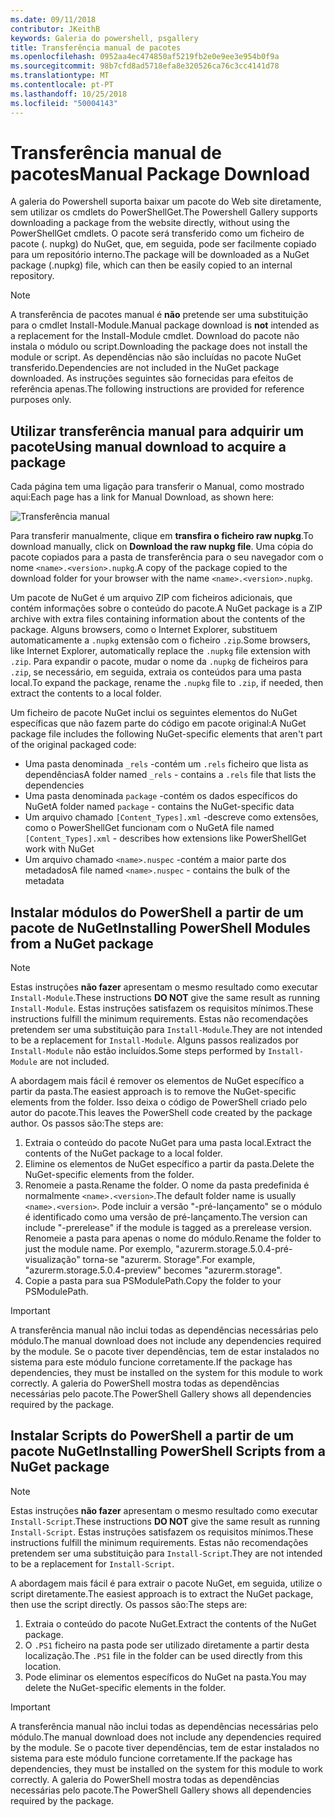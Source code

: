 ```yaml
---
ms.date: 09/11/2018
contributor: JKeithB
keywords: Galeria do powershell, psgallery
title: Transferência manual de pacotes
ms.openlocfilehash: 0952aa4ec474850af5219fb2e0e9ee3e954b0f9a
ms.sourcegitcommit: 98b7cfd8ad5718efa8e320526ca76c3cc4141d78
ms.translationtype: MT
ms.contentlocale: pt-PT
ms.lasthandoff: 10/25/2018
ms.locfileid: "50004143"
---
```

# <a name="manual-package-download"></a><span data-ttu-id="aac07-103">Transferência manual de pacotes</span><span class="sxs-lookup"><span data-stu-id="aac07-103">Manual Package Download</span></span>

<span data-ttu-id="aac07-104">A galeria do Powershell suporta baixar um pacote do Web site diretamente, sem utilizar os cmdlets do PowerShellGet.</span><span class="sxs-lookup"><span data-stu-id="aac07-104">The Powershell Gallery supports downloading a package from the website directly, without using the PowerShellGet cmdlets.</span></span> <span data-ttu-id="aac07-105">O pacote será transferido como um ficheiro de pacote (. nupkg) do NuGet, que, em seguida, pode ser facilmente copiado para um repositório interno.</span><span class="sxs-lookup"><span data-stu-id="aac07-105">The package will be downloaded as a NuGet package (.nupkg) file, which can then be easily copied to an internal repository.</span></span>

> [!NOTE]
> <span data-ttu-id="aac07-106">A transferência de pacotes manual é **não** pretende ser uma substituição para o cmdlet Install-Module.</span><span class="sxs-lookup"><span data-stu-id="aac07-106">Manual package download is **not** intended as a replacement for the Install-Module cmdlet.</span></span>
> <span data-ttu-id="aac07-107">Download do pacote não instala o módulo ou script.</span><span class="sxs-lookup"><span data-stu-id="aac07-107">Downloading the package does not install the module or script.</span></span> <span data-ttu-id="aac07-108">As dependências não são incluídas no pacote NuGet transferido.</span><span class="sxs-lookup"><span data-stu-id="aac07-108">Dependencies are not included in the NuGet package downloaded.</span></span> <span data-ttu-id="aac07-109">As instruções seguintes são fornecidas para efeitos de referência apenas.</span><span class="sxs-lookup"><span data-stu-id="aac07-109">The following instructions are provided for reference purposes only.</span></span>

## <a name="using-manual-download-to-acquire-a-package"></a><span data-ttu-id="aac07-110">Utilizar transferência manual para adquirir um pacote</span><span class="sxs-lookup"><span data-stu-id="aac07-110">Using manual download to acquire a package</span></span>

<span data-ttu-id="aac07-111">Cada página tem uma ligação para transferir o Manual, como mostrado aqui:</span><span class="sxs-lookup"><span data-stu-id="aac07-111">Each page has a link for Manual Download, as shown here:</span></span>

![Transferência manual](../../Images/packagedisplaypagewithpseditions.png)

<span data-ttu-id="aac07-113">Para transferir manualmente, clique em **transfira o ficheiro raw nupkg**.</span><span class="sxs-lookup"><span data-stu-id="aac07-113">To download manually, click on **Download the raw nupkg file**.</span></span> <span data-ttu-id="aac07-114">Uma cópia do pacote copiados para a pasta de transferência para o seu navegador com o nome `<name>.<version>.nupkg`.</span><span class="sxs-lookup"><span data-stu-id="aac07-114">A copy of the package copied to the download folder for your browser with the name `<name>.<version>.nupkg`.</span></span>

<span data-ttu-id="aac07-115">Um pacote de NuGet é um arquivo ZIP com ficheiros adicionais, que contém informações sobre o conteúdo do pacote.</span><span class="sxs-lookup"><span data-stu-id="aac07-115">A NuGet package is a ZIP archive with extra files containing information about the contents of the package.</span></span> <span data-ttu-id="aac07-116">Alguns browsers, como o Internet Explorer, substituem automaticamente a `.nupkg` extensão com o ficheiro `.zip`.</span><span class="sxs-lookup"><span data-stu-id="aac07-116">Some browsers, like Internet Explorer, automatically replace the `.nupkg` file extension with `.zip`.</span></span> <span data-ttu-id="aac07-117">Para expandir o pacote, mudar o nome da `.nupkg` de ficheiros para `.zip`, se necessário, em seguida, extraia os conteúdos para uma pasta local.</span><span class="sxs-lookup"><span data-stu-id="aac07-117">To expand the package, rename the `.nupkg` file to `.zip`, if needed, then extract the contents to a local folder.</span></span>

<span data-ttu-id="aac07-118">Um ficheiro de pacote NuGet inclui os seguintes elementos do NuGet específicas que não fazem parte do código em pacote original:</span><span class="sxs-lookup"><span data-stu-id="aac07-118">A NuGet package file includes the following NuGet-specific elements that aren't part of the original packaged code:</span></span>

- <span data-ttu-id="aac07-119">Uma pasta denominada `_rels` -contém um `.rels` ficheiro que lista as dependências</span><span class="sxs-lookup"><span data-stu-id="aac07-119">A folder named `_rels` - contains a `.rels` file that lists the dependencies</span></span>
- <span data-ttu-id="aac07-120">Uma pasta denominada `package` -contém os dados específicos do NuGet</span><span class="sxs-lookup"><span data-stu-id="aac07-120">A folder named `package` - contains the NuGet-specific data</span></span>
- <span data-ttu-id="aac07-121">Um arquivo chamado `[Content_Types].xml` -descreve como extensões, como o PowerShellGet funcionam com o NuGet</span><span class="sxs-lookup"><span data-stu-id="aac07-121">A file named `[Content_Types].xml` - describes how extensions like PowerShellGet work with NuGet</span></span>
- <span data-ttu-id="aac07-122">Um arquivo chamado `<name>.nuspec` -contém a maior parte dos metadados</span><span class="sxs-lookup"><span data-stu-id="aac07-122">A file named `<name>.nuspec` - contains the bulk of the metadata</span></span>

## <a name="installing-powershell-modules-from-a-nuget-package"></a><span data-ttu-id="aac07-123">Instalar módulos do PowerShell a partir de um pacote de NuGet</span><span class="sxs-lookup"><span data-stu-id="aac07-123">Installing PowerShell Modules from a NuGet package</span></span>

> [!NOTE]
> <span data-ttu-id="aac07-124">Estas instruções **não fazer** apresentam o mesmo resultado como executar `Install-Module`.</span><span class="sxs-lookup"><span data-stu-id="aac07-124">These instructions **DO NOT** give the same result as running `Install-Module`.</span></span> <span data-ttu-id="aac07-125">Estas instruções satisfazem os requisitos mínimos.</span><span class="sxs-lookup"><span data-stu-id="aac07-125">These instructions fulfill the minimum requirements.</span></span> <span data-ttu-id="aac07-126">Estas não recomendações pretendem ser uma substituição para `Install-Module`.</span><span class="sxs-lookup"><span data-stu-id="aac07-126">They are not intended to be a replacement for `Install-Module`.</span></span> <span data-ttu-id="aac07-127">Alguns passos realizados por `Install-Module` não estão incluídos.</span><span class="sxs-lookup"><span data-stu-id="aac07-127">Some steps performed by `Install-Module` are not included.</span></span>

<span data-ttu-id="aac07-128">A abordagem mais fácil é remover os elementos de NuGet específico a partir da pasta.</span><span class="sxs-lookup"><span data-stu-id="aac07-128">The easiest approach is to remove the NuGet-specific elements from the folder.</span></span> <span data-ttu-id="aac07-129">Isso deixa o código de PowerShell criado pelo autor do pacote.</span><span class="sxs-lookup"><span data-stu-id="aac07-129">This leaves the PowerShell code created by the package author.</span></span> <span data-ttu-id="aac07-130">Os passos são:</span><span class="sxs-lookup"><span data-stu-id="aac07-130">The steps are:</span></span>

1. <span data-ttu-id="aac07-131">Extraia o conteúdo do pacote NuGet para uma pasta local.</span><span class="sxs-lookup"><span data-stu-id="aac07-131">Extract the contents of the NuGet package to a local folder.</span></span>
2. <span data-ttu-id="aac07-132">Elimine os elementos de NuGet específico a partir da pasta.</span><span class="sxs-lookup"><span data-stu-id="aac07-132">Delete the NuGet-specific elements from the folder.</span></span>
3. <span data-ttu-id="aac07-133">Renomeie a pasta.</span><span class="sxs-lookup"><span data-stu-id="aac07-133">Rename the folder.</span></span> <span data-ttu-id="aac07-134">O nome da pasta predefinida é normalmente `<name>.<version>`.</span><span class="sxs-lookup"><span data-stu-id="aac07-134">The default folder name is usually `<name>.<version>`.</span></span> <span data-ttu-id="aac07-135">Pode incluir a versão "-pré-lançamento" se o módulo é identificado como uma versão de pré-lançamento.</span><span class="sxs-lookup"><span data-stu-id="aac07-135">The version can include "-prerelease" if the module is tagged as a prerelease version.</span></span> <span data-ttu-id="aac07-136">Renomeie a pasta para apenas o nome do módulo.</span><span class="sxs-lookup"><span data-stu-id="aac07-136">Rename the folder to just the module name.</span></span> <span data-ttu-id="aac07-137">Por exemplo, "azurerm.storage.5.0.4-pré-visualização" torna-se "azurerm. Storage".</span><span class="sxs-lookup"><span data-stu-id="aac07-137">For example, "azurerm.storage.5.0.4-preview" becomes "azurerm.storage".</span></span>
4. <span data-ttu-id="aac07-138">Copie a pasta para sua PSModulePath.</span><span class="sxs-lookup"><span data-stu-id="aac07-138">Copy the folder to your PSModulePath.</span></span>

> [!IMPORTANT]
> <span data-ttu-id="aac07-139">A transferência manual não inclui todas as dependências necessárias pelo módulo.</span><span class="sxs-lookup"><span data-stu-id="aac07-139">The manual download does not include any dependencies required by the module.</span></span> <span data-ttu-id="aac07-140">Se o pacote tiver dependências, tem de estar instalados no sistema para este módulo funcione corretamente.</span><span class="sxs-lookup"><span data-stu-id="aac07-140">If the package has dependencies, they must be installed on the system for this module to work correctly.</span></span> <span data-ttu-id="aac07-141">A galeria do PowerShell mostra todas as dependências necessárias pelo pacote.</span><span class="sxs-lookup"><span data-stu-id="aac07-141">The PowerShell Gallery shows all dependencies required by the package.</span></span>

## <a name="installing-powershell-scripts-from-a-nuget-package"></a><span data-ttu-id="aac07-142">Instalar Scripts do PowerShell a partir de um pacote NuGet</span><span class="sxs-lookup"><span data-stu-id="aac07-142">Installing PowerShell Scripts from a NuGet package</span></span>

> [!NOTE]
> <span data-ttu-id="aac07-143">Estas instruções **não fazer** apresentam o mesmo resultado como executar `Install-Script`.</span><span class="sxs-lookup"><span data-stu-id="aac07-143">These instructions **DO NOT** give the same result as running `Install-Script`.</span></span> <span data-ttu-id="aac07-144">Estas instruções satisfazem os requisitos mínimos.</span><span class="sxs-lookup"><span data-stu-id="aac07-144">These instructions fulfill the minimum requirements.</span></span> <span data-ttu-id="aac07-145">Estas não recomendações pretendem ser uma substituição para `Install-Script`.</span><span class="sxs-lookup"><span data-stu-id="aac07-145">They are not intended to be a replacement for `Install-Script`.</span></span>

<span data-ttu-id="aac07-146">A abordagem mais fácil é para extrair o pacote NuGet, em seguida, utilize o script diretamente.</span><span class="sxs-lookup"><span data-stu-id="aac07-146">The easiest approach is to extract the NuGet package, then use the script directly.</span></span> <span data-ttu-id="aac07-147">Os passos são:</span><span class="sxs-lookup"><span data-stu-id="aac07-147">The steps are:</span></span>

1. <span data-ttu-id="aac07-148">Extraia o conteúdo do pacote NuGet.</span><span class="sxs-lookup"><span data-stu-id="aac07-148">Extract the contents of the NuGet package.</span></span>
2. <span data-ttu-id="aac07-149">O `.PS1` ficheiro na pasta pode ser utilizado diretamente a partir desta localização.</span><span class="sxs-lookup"><span data-stu-id="aac07-149">The `.PS1` file in the folder can be used directly from this location.</span></span>
3. <span data-ttu-id="aac07-150">Pode eliminar os elementos específicos do NuGet na pasta.</span><span class="sxs-lookup"><span data-stu-id="aac07-150">You may delete the NuGet-specific elements in the folder.</span></span>

> [!IMPORTANT]
> <span data-ttu-id="aac07-151">A transferência manual não inclui todas as dependências necessárias pelo módulo.</span><span class="sxs-lookup"><span data-stu-id="aac07-151">The manual download does not include any dependencies required by the module.</span></span> <span data-ttu-id="aac07-152">Se o pacote tiver dependências, tem de estar instalados no sistema para este módulo funcione corretamente.</span><span class="sxs-lookup"><span data-stu-id="aac07-152">If the package has dependencies, they must be installed on the system for this module to work correctly.</span></span> <span data-ttu-id="aac07-153">A galeria do PowerShell mostra todas as dependências necessárias pelo pacote.</span><span class="sxs-lookup"><span data-stu-id="aac07-153">The PowerShell Gallery shows all dependencies required by the package.</span></span>
